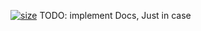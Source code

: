 [![size](https://github.com/parabolabam/CV/actions/workflows/size-limit.yml/badge.svg?branch=master&event=push)](https://github.com/parabolabam/CV/actions/workflows/size-limit.yml)
TODO: implement Docs, Just in case
